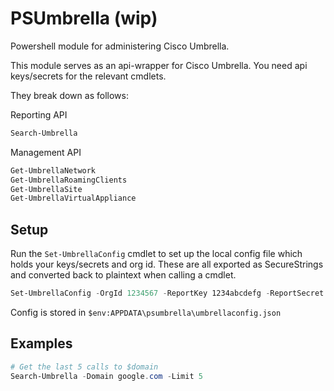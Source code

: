 # PSUmbrella (wip)

Powershell module for administering Cisco Umbrella. 

This module serves as an api-wrapper for Cisco Umbrella. You need api keys/secrets for the relevant cmdlets.

They break down as follows:

Reporting API
```powershell
Search-Umbrella
```

Management API
```powershell
Get-UmbrellaNetwork
Get-UmbrellaRoamingClients
Get-UmbrellaSite
Get-UmbrellaVirtualAppliance
```

## Setup
Run the `Set-UmbrellaConfig` cmdlet to set up the local config file which holds your keys/secrets and org id. These are all exported as SecureStrings and converted back to plaintext when calling a cmdlet.
```powershell 
Set-UmbrellaConfig -OrgId 1234567 -ReportKey 1234abcdefg -ReportSecret 1234abcdefg -NetworkKey 1234abcdefg -NetworkSecret 1234abcdefg -ManagementKey 1234abcdefg -ManagementSecret 1234abcdefg
```
Config is stored in `$env:APPDATA\psumbrella\umbrellaconfig.json`

## Examples
```powershell
# Get the last 5 calls to $domain 
Search-Umbrella -Domain google.com -Limit 5
```
